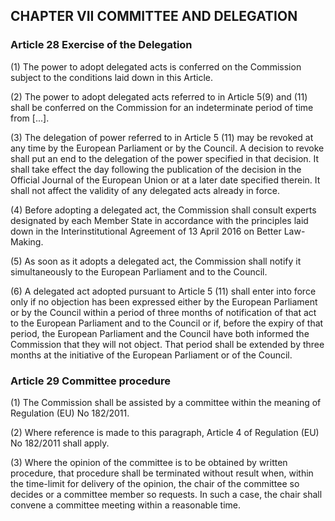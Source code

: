 ## CHAPTER VII COMMITTEE AND DELEGATION

### Article 28 Exercise of the Delegation

(1) The power to adopt delegated acts is conferred on the Commission subject to the conditions laid down in this Article.

(2) The power to adopt delegated acts referred to in Article 5(9) and (11) shall be conferred on the Commission for an indeterminate period of time from [...].

(3) The delegation of power referred to in Article 5 (11) may be revoked at any time by the European Parliament or by the Council. A decision to revoke shall put an end to the delegation of the power specified in that decision. It shall take effect the day following the publication of the decision in the Official Journal of the European Union or at a later date specified therein. It shall not affect the validity of any delegated acts already in force.

(4) Before adopting a delegated act, the Commission shall consult experts designated by each Member State in accordance with the principles laid down in the Interinstitutional Agreement of 13 April 2016 on Better Law-Making.

(5) As soon as it adopts a delegated act, the Commission shall notify it simultaneously to the European Parliament and to the Council.

(6) A delegated act adopted pursuant to Article 5 (11) shall enter into force only if no objection has been expressed either by the European Parliament or by the Council within a period of three months of notification of that act to the European Parliament and to the Council or if, before the expiry of that period, the European Parliament and the Council have both informed the Commission that they will not object. That period shall be extended by three months at the initiative of the European Parliament or of the Council.

### Article 29 Committee procedure

(1) The Commission shall be assisted by a committee within the meaning of Regulation (EU) No 182/2011.

(2) Where reference is made to this paragraph, Article 4 of Regulation (EU) No 182/2011 shall apply.

(3) Where the opinion of the committee is to be obtained by written procedure, that procedure shall be terminated without result when, within the time-limit for delivery of the opinion, the chair of the committee so decides or a committee member so requests. In such a case, the chair shall convene a committee meeting within a reasonable time.
